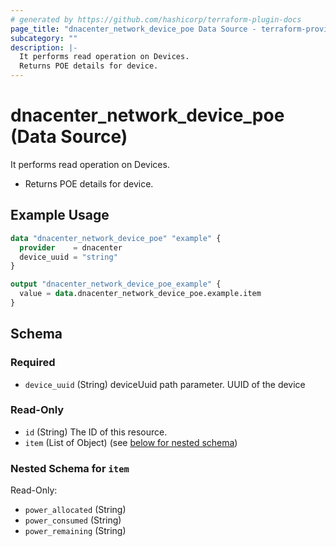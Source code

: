 ```yaml
---
# generated by https://github.com/hashicorp/terraform-plugin-docs
page_title: "dnacenter_network_device_poe Data Source - terraform-provider-dnacenter"
subcategory: ""
description: |-
  It performs read operation on Devices.
  Returns POE details for device.
---
```


# dnacenter_network_device_poe (Data Source)

It performs read operation on Devices.

- Returns POE details for device.

## Example Usage

```terraform
data "dnacenter_network_device_poe" "example" {
  provider    = dnacenter
  device_uuid = "string"
}

output "dnacenter_network_device_poe_example" {
  value = data.dnacenter_network_device_poe.example.item
}
```

<!-- schema generated by tfplugindocs -->
## Schema

### Required

- `device_uuid` (String) deviceUuid path parameter. UUID of the device

### Read-Only

- `id` (String) The ID of this resource.
- `item` (List of Object) (see [below for nested schema](#nestedatt--item))

<a id="nestedatt--item"></a>
### Nested Schema for `item`

Read-Only:

- `power_allocated` (String)
- `power_consumed` (String)
- `power_remaining` (String)
